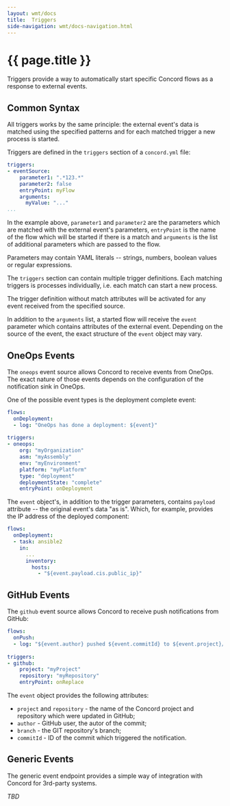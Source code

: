 ```yaml
---
layout: wmt/docs
title:  Triggers
side-navigation: wmt/docs-navigation.html
---
```


# {{ page.title }}

Triggers provide a way to automatically start specific Concord flows
as a response to external events.

## Common Syntax

All triggers works by the same principle: the external event's data
is matched using the specified patterns and for each matched trigger
a new process is started.

Triggers are defined in the `triggers` section of a `concord.yml`
file:

```yaml
triggers:
- eventSource:
    parameter1: ".*123.*"
    parameter2: false
    entryPoint: myFlow
    arguments:
      myValue: "..."
...
```

In the example above, `parameter1` and `parameter2` are the
parameters which are matched with the external event's parameters,
`entryPoint` is the name of the flow which will be started if
there is a match and `arguments` is the list of additional parameters
which are passed to the flow.

Parameters may contain YAML literals -- strings, numbers, boolean
values or regular expressions.

The `triggers` section can contain multiple trigger definitions. Each
matching triggers is processes individually, i.e. each match can
start a new process.

The trigger definition without match attributes will be activated for
any event received from the specified source.

In addition to the `arguments` list, a started flow will receive
the `event` parameter which contains attributes of the external
event. Depending on the source of the event, the exact structure of
the `event` object may vary.

## OneOps Events

The `oneops` event source allows Concord to receive events from
OneOps. The exact nature of those events depends on the configuration
of the notification sink in OneOps.

One of the possible event types is the deployment complete event: 
```yaml
flows:
  onDeployment:
  - log: "OneOps has done a deployment: ${event}"
  
triggers:
- oneops:
    org: "myOrganization"
    asm: "myAssembly"
    env: "myEnvironment"
    platform: "myPlatform"
    type: "deployment"
    deploymentState: "complete"    
    entryPoint: onDeployment
```

The `event` object's, in addition to the trigger parameters, contains
`payload` attribute -- the original event's data "as is". Which, for
example, provides the IP address of the deployed component:

```yaml
flows:
  onDeployment:
  - task: ansible2
    in:
      ...
      inventory:
        hosts:
          - "${event.payload.cis.public_ip}"
```

## GitHub Events

The `github` event source allows Concord to receive push
notifications from GitHub:

```yaml
flows:
  onPush:
  - log: "${event.author} pushed ${event.commitId} to ${event.project}/${event.repository}"
  
triggers:
- github:
    project: "myProject"
    repository: "myRepository"
    entryPoint: onReplace
```

The `event` object provides the following attributes:
- `project` and `repository` - the name of the Concord project and
repository which were updated in GitHub;
- `author` - GitHub user, the autor of the commit;
- `branch` - the GIT repository's branch;
- `commitId` - ID of the commit which triggered the notification.

## Generic Events

The generic event endpoint provides a simple way of integration with
Concord for 3rd-party systems.

*TBD*